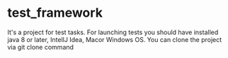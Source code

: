 # test_framework
It's a project for test tasks. For launching tests you should have installed java 8 or later,  IntellJ Idea, Macor Windows OS. 
You can clone the project via git clone command
